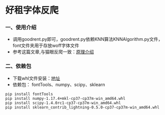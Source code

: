 # 好租字体反爬
### 一、使用介绍
- 调用goodrent.py即可，goodrent.py依赖KNN算法KNNAlgorithm.py文件，font文件夹用于存放woff字体文件
- 参考这篇文章,与猫眼反爬一致：[原理介绍](https://www.jianshu.com/p/bad05a3c995f)
### 二、依赖包
- 下载whl文件安装：[地址](https://www.lfd.uci.edu/~gohlke/pythonlibs/)
- 依赖包： fontTools、numpy、scipy、sklearn
```
pip install fontTools
pip install numpy‑1.17.4+mkl‑cp37‑cp37m‑win_amd64.whl
pip install scipy‑1.4.0rc1‑cp37‑cp37m‑win_amd64.whl
pip install sklearn_contrib_lightning‑0.5.0‑cp37‑cp37m‑win_amd64.whl
```
